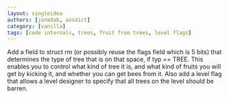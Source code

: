 ```yaml
---
layout: singleidea
authors: [jonadab, aosdict]
category: [vanilla]
tags: [code internals, trees, fruit from trees, level flags]
---
```

Add a field to struct rm (or possibly reuse the flags field which is 5 bits) that determines the type of tree that is on that space, if typ == TREE. This enables you to control what kind of tree it is, and what kind of fruits you will get by kicking it, and whether you can get bees from it. Also add a level flag that allows a level designer to specify that all trees on the level should be barren.
